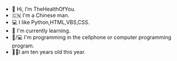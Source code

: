 - 👋 Hi, I’m TheHealthOfYou.
- 🇨🇳 I'm a Chinese man.
- 💻 I like Python,HTML,VBS,CSS.
- 🌱 I'm currently learning.
- 📱/💻 I'm programming in the cellphone or computer programming program.
- 👦🏻I am ten years old this year.
<!---
TheHealthOfYou/TheHealthOfYou is a ✨ special ✨ repository because its `README.md` (this file) appears on your GitHub profile.
You can click the Preview link to take a look at your changes.
--->
